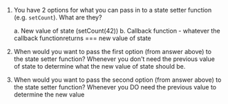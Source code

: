 1. You have 2 options for what you can pass in to a
   state setter function (e.g. `setCount`). What are they?

   a. New value of state (setCount(42))
   b. Callback function - whatever the callback functionreturns === new value of state

2. When would you want to pass the first option (from answer
   above) to the state setter function?
   Whenever you don't need the previous value of state to determine what the new value of state should be.

3. When would you want to pass the second option (from answer
   above) to the state setter function?
   Whenever you DO need the previous value to determine the new value
